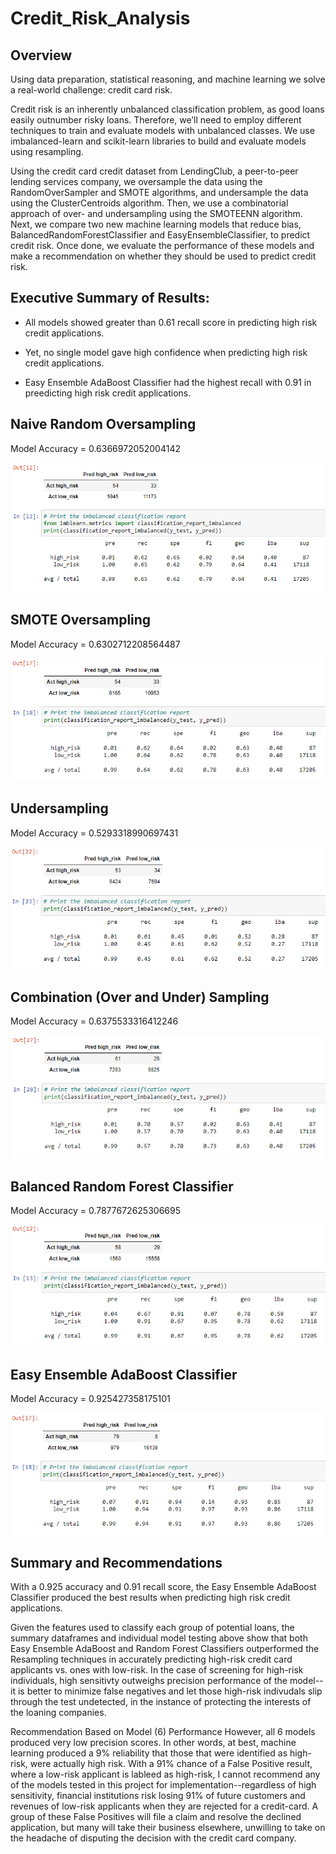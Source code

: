 # Credit_Risk_Analysis

## Overview

Using data preparation, statistical reasoning, and machine learning we solve a real-world challenge: credit card risk.

Credit risk is an inherently unbalanced classification problem, as good loans easily outnumber risky loans. Therefore, we’ll need to employ different techniques to train and evaluate models with unbalanced classes. We use imbalanced-learn and scikit-learn libraries to build and evaluate models using resampling.

Using the credit card credit dataset from LendingClub, a peer-to-peer lending services company, we oversample the data using the RandomOverSampler and SMOTE algorithms, and undersample the data using the ClusterCentroids algorithm. Then, we use a combinatorial approach of over- and undersampling using the SMOTEENN algorithm. Next, we compare two new machine learning models that reduce bias, BalancedRandomForestClassifier and EasyEnsembleClassifier, to predict credit risk. Once done, we evaluate the performance of these models and make a recommendation on whether they should be used to predict credit risk.


## Executive Summary of Results:

- All models showed greater than 0.61 recall score in predicting high risk credit applications.

- Yet, no single model gave high confidence when predicting high risk credit applications.

- Easy Ensemble AdaBoost Classifier had the highest recall with 0.91 in preedicting high risk credit applications.


## Naive Random Oversampling

Model Accuracy = 0.6366972052004142

!["images/01_NaiveRandom2.png"](images/01_NaiveRandom2.png)


## SMOTE Oversampling

Model Accuracy = 0.6302712208564487

!["images/02_SMOTE2.png"](images/02_SMOTE2.png)


## Undersampling

Model Accuracy = 0.5293318990697431

!["images/03_UnderSamp2.png"](images/03_UnderSamp2.png)


## Combination (Over and Under) Sampling

Model Accuracy = 0.6375533316412246

!["images/04_Combi2.png"](images/04_Combi2.png)


## Balanced Random Forest Classifier

Model Accuracy = 0.7877672625306695

!["images/05_RandomForest2.png"](images/05_RandomForest2.png)


## Easy Ensemble AdaBoost Classifier

Model Accuracy = 0.925427358175101

!["images/06_AdaBoost2.png"](images/06_AdaBoost2.png)


## Summary and Recommendations

With a 0.925 accuracy and 0.91 recall score, the Easy Ensemble AdaBoost Classifier produced the best results when predicting high risk credit applications.

Given the features used to classify each group of potential loans, the summary dataframes and individual model testing above show that both Easy Ensemble AdaBoost and Random Forest Classifiers outperformed the Resampling techniques in accurately predicting high-risk credit card applicants vs. ones with low-risk. In the case of screening for high-risk individuals, high sensitivty outweighs precision performance of the model--it is better to minimize false negatives and let those high-risk indivudals slip through the test undetected, in the instance of protecting the interests of the loaning companies.

Recommendation Based on Model (6) Performance However, all 6 models produced very low precision scores. In other words, at best, machine learning produced a 9% reliability that those that were identified as high-risk, were actually high risk. With a 91% chance of a False Positive result, where a low-risk applicant is lableed as high-risk, I cannot recommend any of the models tested in this project for implementation--regardless of high sensitivity, financial institutions risk losing 91% of future customers and revenues of low-risk applicants when they are rejected for a credit-card. A group of these False Positives will file a claim and resolve the declined application, but many will take their business elsewhere, unwilling to take on the headache of disputing the decision with the credit card company.


